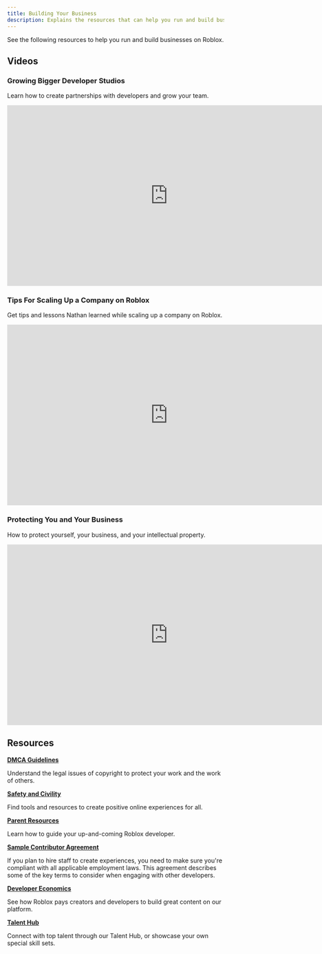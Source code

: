 ```yaml
---
title: Building Your Business
description: Explains the resources that can help you run and build businesses on Roblox.
---
```


See the following resources to help you run and build businesses on Roblox.

## Videos

### Growing Bigger Developer Studios

Learn how to create partnerships with developers and grow your team.

<p><iframe width="746" height="420" src="https://www.youtube-nocookie.com/embed/TOhNGkOVrek" frameborder="0" allow="accelerometer; clipboard-write; encrypted-media; gyroscope; picture-in-picture" allowfullscreen></iframe></p>

### Tips For Scaling Up a Company on Roblox

Get tips and lessons Nathan learned while scaling up a company on Roblox.

<p><iframe width="746" height="420" src="https://www.youtube-nocookie.com/embed/TLRakuu4vd0" frameborder="0" allow="accelerometer; clipboard-write; encrypted-media; gyroscope; picture-in-picture" allowfullscreen></iframe></p>

### Protecting You and Your Business

​​How to protect yourself, your business, and your intellectual property.

<p><iframe width="746" height="420" src="https://www.youtube-nocookie.com/embed/v1QOTxXQc2E?start=3157" frameborder="0" allow="accelerometer; clipboard-write; encrypted-media; gyroscope; picture-in-picture" allowfullscreen></iframe></p>

## Resources

**[DMCA Guidelines](../../production/publishing/dmca-guidelines.md)**

Understand the legal issues of copyright to protect your work and the work of others.

**[Safety and Civility](https://corp.roblox.com/safety-civility-resources/)**

Find tools and resources to create positive online experiences for all.

**[Parent Resources](https://en.help.roblox.com/hc/en-us/articles/4438648708756-Guiding-Your-Up-and-Coming-Roblox-Developer)**

Learn how to guide your up-and-coming Roblox developer.

**[Sample Contributor Agreement](https://en.help.roblox.com/hc/en-us/article_attachments/4465280091924/Roblox_-_Model_Contributor_Agreement_RBX.pdf)**

If you plan to hire staff to create experiences, you need to make sure you're compliant with all applicable employment laws. This agreement describes some of the key terms to consider when engaging with other developers.

**[Developer Economics](../../production/earning-on-roblox.md)**

See how Roblox pays creators and developers to build great content on our platform.

**[Talent Hub](https://talent.roblox.com)**

Connect with top talent through our Talent Hub, or showcase your own special skill sets.

